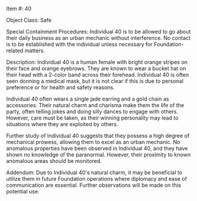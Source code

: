 Item #: 40

Object Class: Safe

Special Containment Procedures: Individual 40 is to be allowed to go about their daily business as an urban mechanic without interference. No contact is to be established with the individual unless necessary for Foundation-related matters.

Description: Individual 40 is a human female with bright orange stripes on their face and orange eyebrows. They are known to wear a bucket hat on their head with a 2-color band across their forehead. Individual 40 is often seen donning a medical mask, but it is not clear if this is due to personal preference or for health and safety reasons.

Individual 40 often wears a single jade earring and a gold chain as accessories. Their natural charm and charisma make them the life of the party, often telling jokes and doing silly dances to engage with others. However, care must be taken, as their winning personality may lead to situations where they are exploited by others.

Further study of Individual 40 suggests that they possess a high degree of mechanical prowess, allowing them to excel as an urban mechanic. No anomalous properties have been observed in Individual 40, and they have shown no knowledge of the paranormal. However, their proximity to known anomalous areas should be monitored.

Addendum: Due to Individual 40's natural charm, it may be beneficial to utilize them in future Foundation operations where diplomacy and ease of communication are essential. Further observations will be made on this potential use.